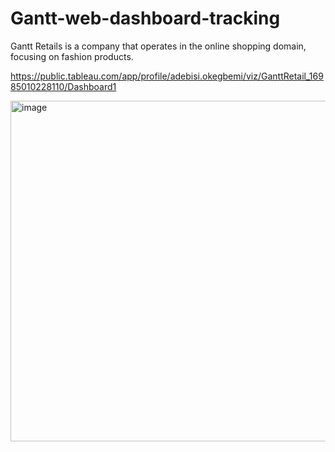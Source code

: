 # Gantt-web-dashboard-tracking
Gantt Retails is a company that operates in the online shopping domain, focusing on fashion products.

https://public.tableau.com/app/profile/adebisi.okegbemi/viz/GanttRetail_16985010228110/Dashboard1


<img width="545" alt="image" src="https://github.com/Adebisiokegbemi/Gantt-web-dashboard-tracking/assets/91023196/ad57cd4c-9678-4f0d-8a57-47e4971a616b">
